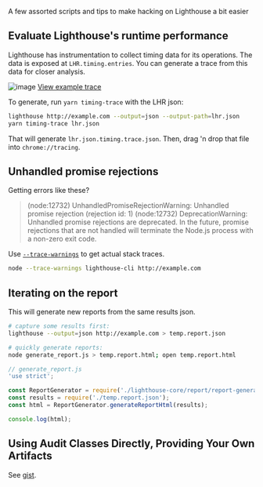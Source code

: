 A few assorted scripts and tips to make hacking on Lighthouse a bit easier

## Evaluate Lighthouse's runtime performance

Lighthouse has instrumentation to collect timing data for its operations. The data is exposed at `LHR.timing.entries`.  You can generate a trace from this data for closer analysis.

![image](https://user-images.githubusercontent.com/39191/47525915-3c477000-d853-11e8-90a2-27036f93e682.png)
[View example trace](https://ahead-daughter.surge.sh/paulirish.json.timing.trace.html)

To generate, run `yarn timing-trace` with the LHR json:
```sh
lighthouse http://example.com --output=json --output-path=lhr.json
yarn timing-trace lhr.json
```

That will generate `lhr.json.timing.trace.json`. Then, drag 'n drop that file into `chrome://tracing`.

## Unhandled promise rejections

Getting errors like these?

> (node:12732) UnhandledPromiseRejectionWarning: Unhandled promise rejection (rejection id: 1)
> (node:12732) DeprecationWarning: Unhandled promise rejections are deprecated. In the future, promise rejections that are not handled will terminate the Node.js process with a non-zero exit code.

Use [`--trace-warnings`](https://medium.com/@jasnell/introducing-process-warnings-in-node-v6-3096700537ee) to get actual stack traces.

```sh
node --trace-warnings lighthouse-cli http://example.com
```

## Iterating on the report

This will generate new reports from the same results json.

```sh
# capture some results first:
lighthouse --output=json http://example.com > temp.report.json

# quickly generate reports:
node generate_report.js > temp.report.html; open temp.report.html
```
```js
// generate_report.js
'use strict';

const ReportGenerator = require('./lighthouse-core/report/report-generator');
const results = require('./temp.report.json');
const html = ReportGenerator.generateReportHtml(results);

console.log(html);
```

## Using Audit Classes Directly, Providing Your Own Artifacts

See [gist](https://gist.github.com/connorjclark/d4555ad90ae5b5ecf793ad2d46ca52db).
